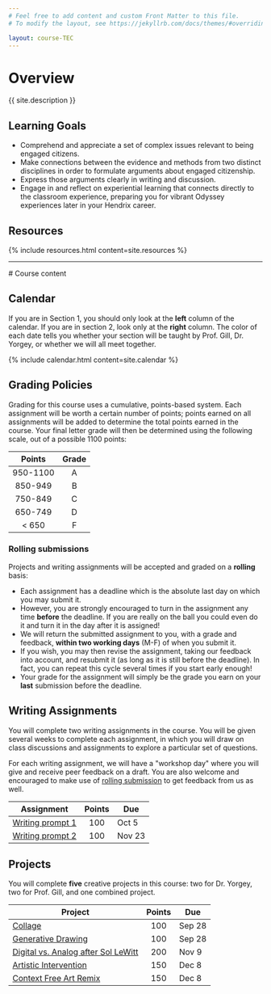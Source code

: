 ```yaml
---
# Feel free to add content and custom Front Matter to this file.
# To modify the layout, see https://jekyllrb.com/docs/themes/#overriding-theme-defaults

layout: course-TEC
---
```


# <a name="description">Overview</a>

{{ site.description }}

## <a name="goals">Learning Goals</a>

* Comprehend and appreciate a set of complex issues relevant to being
  engaged citizens.
* Make connections between the evidence and methods from two distinct
  disciplines in order to formulate arguments about engaged citizenship.
* Express those arguments clearly in writing and discussion.
* Engage in and reflect on experiential learning that connects
  directly to the classroom experience, preparing you for vibrant
  Odyssey experiences later in your Hendrix career.

## <a name="resources">Resources</a>

{% include resources.html content=site.resources %}

<hr>
# Course content

## <a name="calendar">Calendar</a>

If you are in Section 1, you should only look at the
**left** column of the calendar. If you are in section 2, look only
at the <b>right</b> column.  The color of each date tells you whether
your section will be taught by <span class="gill">Prof.
Gill</span>, <span class="yorgey">Dr. Yorgey</span>, or whether we
will <span class="group">all meet together</span>.

{% include calendar.html content=site.calendar %}

## <a name="grading">Grading Policies</a>

Grading for this course uses a cumulative, points-based system.  Each
assignment will be worth a certain number of points; points earned on
all assignments will be added to determine the total points earned in
the course.  Your final letter grade will then be determined using the
following scale, out of a possible 1100 points:

| Points   | Grade |
|:--------:|:-----:|
| 950-1100 | A     |
| 850-949  | B     |
| 750-849  | C     |
| 650-749  | D     |
| < 650    | F     |

### <a name="rolling">Rolling submissions</a>

Projects and writing assignments will be accepted and graded on a
**rolling** basis:

* Each assignment has a deadline which is the absolute last day on
  which you may submit it.
* However, you are strongly encouraged to turn in the assignment any
  time **before** the deadline.  If you are really on the ball you
  could even do it and turn it in the day after it is assigned!
* We will return the submitted assignment
  to you, with a grade and feedback, **within two working days** (M-F)
  of when you submit it.
* If you wish, you may then revise the assignment, taking our feedback
  into account, and resubmit it (as long as it is still before the
  deadline). In fact, you can repeat this cycle several times if you
  start early enough!
* Your grade for the assignment will simply be the grade you earn on
  your **last** submission before the deadline.

## <a name="writing">Writing Assignments</a>

You will complete two writing assignments in the course.  You will be
given several weeks to complete each assignment, in which you will
draw on class discussions and assignments to explore a particular set
of questions.

For each writing assignment, we will have a "workshop
day" where you will give and receive peer feedback on a draft. You are
also welcome and encouraged to make use of [rolling
submission](#rolling) to get feedback from us as well.


| Assignment                                                 | Points | Due    |
|------------------------------------------------------------|:------:|--------|
| [Writing prompt 1]({{site.baseurl}}/writing/writing1.html) | 100    | Oct 5  |
| [Writing prompt 2]({{site.baseurl}}/writing/writing2.html) | 100    | Nov 23 |

## <a name="projects">Projects</a>

You will complete **five** creative projects in this course: two for
Dr. Yorgey, two for Prof. Gill, and one combined project.

| Project                                                                         | Points | Due    |
|---------------------------------------------------------------------------------|:------:|--------|
| [Collage]({{site.baseurl}}/projects/collage.html)                               | 100    | Sep 28 |
| [Generative Drawing]({{site.baseurl}}/projects/generativedrawing.html)          | 100    | Sep 28 |
| [Digital vs. Analog after Sol LeWitt]({{site.baseurl}}/projects/sollewitt.html) | 200    | Nov 9  |
| [Artistic Intervention]({{site.baseurl}}/projects/intervention.html)            | 150    | Dec 8  |
| [Context Free Art Remix]({{site.baseurl}}/projects/remix.html)                  | 150    | Dec 8  |
